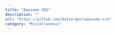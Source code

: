 ```yaml
---
title: "Awesome SRE"
description: ""
url: "https://github.com/dastergon/awesome-sre"
category: "Miscellaneous"
---
```

